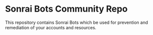 # Sonrai Bots Community Repo

This repository contains Sonrai Bots which be used for prevention and remediation of your accounts and resources.
